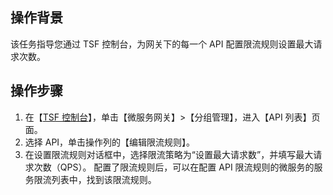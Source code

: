 ## 操作背景
该任务指导您通过 TSF 控制台，为网关下的每一个 API 配置限流规则设置最大请求次数。

## 操作步骤
1. 在【[TSF 控制台](https://console.cloud.tencent.com/tsf?rid=1)】，单击【微服务网关】>【分组管理】，进入【API 列表】页面。
2. 选择 API，单击操作列的【编辑限流规则】。
3. 在设置限流规则对话框中，选择限流策略为“设置最大请求数”，并填写最大请求次数（QPS）。
配置了限流规则后，可以在配置 API 限流规则的微服务的服务限流列表中，找到该限流规则。
